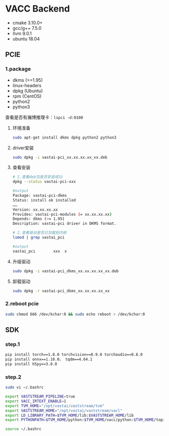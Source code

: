 # VACC Backend

- cmake 3.10.0+
- gcc/g++ 7.5.0
- llvm 9.0.1
- ubuntu 18.04

## PCIE

### 1.package

- dkms (>=1.95)
- linux-headers
- dpkg (Ubuntu)
- rpm  (CentOS)
- python2
- python3

查看是否有瀚博推理卡：`lspci -d:0100`

1. 环境准备

   ```bash
   sudo apt-get install dkms dpkg python2 python3
   ```

2. driver安装

   ```bash
   sudo dpkg -i vastai-pci_xx.xx.xx.xx_xx.deb
   ```

3. 查看安装

   ```bash
   # 1.查看deb包是否安装成功
   dpkg --status vastai-pci-xxx

   #output
   Package: vastai-pci-dkms
   Status: install ok installed
   ……
   Version: xx.xx.xx.xx
   Provides: vastai-pci-modules (= xx.xx.xx.xx)
   Depends: dkms (>= 1.95)
   Description: vastai-pci driver in DKMS format.

   # 2.查看驱动是否已加载到内核
   lsmod | grep vastai_pci

   #output
   vastai_pci        xxx  x
   ```

4. 升级驱动

   ```bash
   sudo dpkg -i vastai-pci_dkms_xx.xx.xx.xx_xx.deb
   ```

5. 卸载驱动

   ```bash
   sudo dpkg -r vastai-pci_dkms_xx.xx.xx.xx_xx
   ```

### 2.reboot pcie

```bash
sudo chmod 666 /dev/kchar:0 && sudo echo reboot > /dev/kchar:0
```

## SDK

### step.1

```bash
pip install torch==1.8.0 torchvision==0.9.0 torchaudio==0.8.0
pip install onnx==1.10.0， tqdm==4.64.1
pip install h5py==3.8.0
```

### step.2

```bash
sudo vi ~/.bashrc

export VASTSTREAM_PIPELINE=true
export VACC_IRTEXT_ENABLE=1
export TVM_HOME="/opt/vastai/vaststream/tvm"
export VASTSTREAM_HOME="/opt/vastai/vaststream/vacl"
export LD_LIBRARY_PATH=$TVM_HOME/lib:$VASTSTREAM_HOME/lib
export PYTHONPATH=$TVM_HOME/python:$TVM_HOME/vacc/python:$TVM_HOME/topi/python:${PYTHONPATH}:$VASTSTREAM_HOME/python

source ~/.bashrc
```
